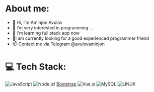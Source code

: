 # About me:
- 👋 Hi, I’m Aminjon Avulov
- 👀 I’m very interested in programming ...
- 🌱 I'm learning full stack app now 
- 💞️I am currently looking for a good experienced programmer friend
- 📫 Contact me via Telegram @avulovaminjon

# 💻 Tech Stack:
![JavaScript](https://img.shields.io/badge/javascript-%23323330.svg?style=for-the-badge&logo=javascript&logoColor=%23F7DF1E) ![Node.js](https://img.shields.io/badge/nodejs-%23323330.svg?style=for-the-badge&logo=nodejs&logoColor=%23F7DF1E)! [Bootstrap](https://img.shields.io/badge/bootstrap-%23563D7C.svg?style=for-the-badge&logo=bootstrap&logoColor=white) ![Vue.js](https://img.shields.io/badge/vuejs-%2335495e.svg?style=for-the-badge&logo=vuedotjs&logoColor=%234FC08D) ![MySQL](https://img.shields.io/badge/mysql-%2300f.svg?style=for-the-badge&logo=mysql&logoColor=white) ![LINUX](https://img.shields.io/badge/Linux-FCC624?style=for-the-badge&logo=linux&logoColor=black)
<!---
avulovaminjon/avulovaminjon is a ✨ special ✨ repository because its `README.md` (this file) appears on your GitHub profile.
You can click the Preview link to take a look at your changes.
--->
